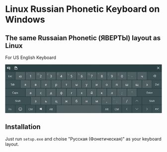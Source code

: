 # Linux Russian Phonetic Keyboard on Windows

The same Russaian Phonetic (ЯВЕРТЫ) layout as Linux
----------------------------------
For US English Keyboard

![US English](https://github.com/gushmazuko/LinuxRussianPhonetic/blob/master/US%20English/us-english.png?raw=true)


Installation
---------
Just run ```setup.exe``` and choise "Русская (Фонетическая)" as your keyboard layout.
